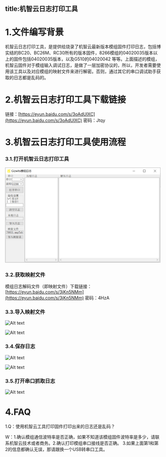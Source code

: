 title:机智云日志打印工具
---
# 1.文件编写背景

 机智云日志打印工具，是提供给烧录了机智云最新版本模组固件打印日志，包括博实结的BC20、BC26M、RC30所有的版本固件，8266模组的04020035版本以上的固件包括04020035版本，以及G510的04020042 等等。上面描述的模组，机智云固件对于模组输入调试日志，是做了一层加密协议的，所以，开发者需要使用该工具以及对应模组的映射文件来进行解密。否则，通过其它的串口调试助手获取的日志都是乱码的。
# 2.机智云日志打印工具下载链接

链接：[https://eyun.baidu.com/s/3oAdUlXC](https://eyun.baidu.com/s/3oAdUlXC) 密码：Jtqy

# 3.机智云日志打印工具使用流程
### 3.1.打开机智云日志打印工具

![Alt text](./assets/zh-cn/deviceDev/Gagent_Log_png/png1.png)



### 3.2.获取映射文件
模组日志解码文件（即映射文件）下载链接：[https://eyun.baidu.com/s/3jKn5NMm](https://eyun.baidu.com/s/3jKn5NMm) 密码：4HzA

### 3.3.导入映射文件

![Alt text](./png2.png)

![Alt text](./png3.png)



### 3.4.保存日志

![Alt text](./png4.png)

![Alt text](./png5.png)


### 3.5.打开串口抓取日志

![Alt text](./png6.png)


# 4.FAQ

1.Q：使用机智云工具打印固件打印出来的日志还是乱码？
  
  W：1.确认模组通信波特率是否正确，如果不知道该模组固件波特率是多少，请联系机智云技术或者商务。2.确认打印模组串口接线是否正确。  3.如果上面第1和第2的信息都确认无误，那请跟换一个USB转串口工具。
